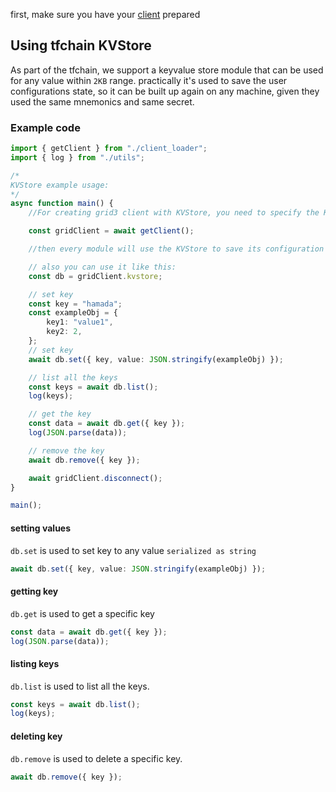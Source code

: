 first, make sure you have your [client](./grid3_javascript_loadclient.md) prepared

## Using tfchain KVStore

As part of the tfchain, we support a keyvalue store module that can be used for any value within `2KB` range. practically it's used to save the user configurations state, so it can be built up again on any machine, given they used the same mnemonics and same secret.

### Example code

```ts
import { getClient } from "./client_loader";
import { log } from "./utils";

/*
KVStore example usage:
*/
async function main() {
    //For creating grid3 client with KVStore, you need to specify the KVStore storage type in the pram:

    const gridClient = await getClient();

    //then every module will use the KVStore to save its configuration and restore it.

    // also you can use it like this:
    const db = gridClient.kvstore;

    // set key
    const key = "hamada";
    const exampleObj = {
        key1: "value1",
        key2: 2,
    };
    // set key
    await db.set({ key, value: JSON.stringify(exampleObj) });

    // list all the keys
    const keys = await db.list();
    log(keys);

    // get the key
    const data = await db.get({ key });
    log(JSON.parse(data));

    // remove the key
    await db.remove({ key });

    await gridClient.disconnect();
}

main();

```

#### setting values

`db.set` is used to set key to any value `serialized as string`

```ts
await db.set({ key, value: JSON.stringify(exampleObj) });
```

#### getting key

`db.get` is used to get a specific key

```ts
const data = await db.get({ key });
log(JSON.parse(data));
```

#### listing keys

`db.list` is used to list all the keys.

```ts
const keys = await db.list();
log(keys);
```

#### deleting key

`db.remove` is used to delete a specific key.

```ts
await db.remove({ key });
```
